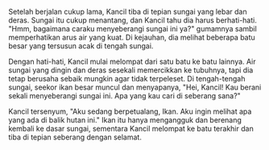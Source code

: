 Setelah berjalan cukup lama, Kancil tiba di tepian sungai yang lebar dan deras. Sungai itu cukup menantang, dan Kancil tahu dia harus berhati-hati. "Hmm, bagaimana caraku menyeberangi sungai ini ya?" gumamnya sambil memperhatikan arus air yang kuat. Di kejauhan, dia melihat beberapa batu besar yang tersusun acak di tengah sungai.

Dengan hati-hati, Kancil mulai melompat dari satu batu ke batu lainnya. Air sungai yang dingin dan deras sesekali memercikkan ke tubuhnya, tapi dia tetap berusaha sebaik mungkin agar tidak terpeleset. Di tengah-tengah sungai, seekor ikan besar muncul dan menyapanya, "Hei, Kancil! Kau berani sekali menyeberangi sungai ini. Apa yang kau cari di seberang sana?"

Kancil tersenyum, "Aku sedang berpetualang, Ikan. Aku ingin melihat apa yang ada di balik hutan ini." Ikan itu hanya mengangguk dan berenang kembali ke dasar sungai, sementara Kancil melompat ke batu terakhir dan tiba di tepian seberang dengan selamat.
